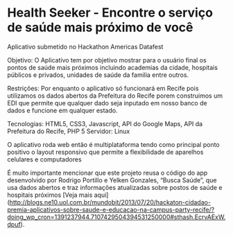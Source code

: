 Health Seeker - Encontre o serviço de saúde mais próximo de você
==========

Aplicativo submetido no Hackathon Americas Datafest

Objetivo: O Aplicativo tem por objetivo mostrar para o usuário final os pontos de saúde mais próximos incluindo academias da cidade, hospitais públicos e privados, unidades de saúde da familia entre outros.

Restrições: Por enquanto o aplicativo só funcionará em Recife pois utilizamos os dados abertos da Prefeitura do Recife porem construimos um EDI que permite que qualquer dado seja inputado em nosso banco de dados e funcione em qualquer estado.

Tecnologias: HTML5, CSS3, Javascript, API do Google Maps, API da Prefeitura do Recife, PHP 5
Servidor: Linux

O aplicativo roda web então é multiplataforma tendo como principal ponto positivo o layout responsivo que permite a flexibilidade de aparelhos celulares e computadores

É muito importante mencionar que este projeto reusa o código do app desenvolvido por Rodrigo Portillo e Yelken Gonzales, “Busca Saúde”, que usa dados abertos e traz informações atualizadas sobre postos de saúde e hospitais próximos [Veja mais aqui] (http://blogs.ne10.uol.com.br/mundobit/2013/07/20/hackaton-cidadao-premia-aplicativos-sobre-saude-e-educacao-na-campus-party-recife/?doing_wp_cron=1391237944.7107429504394531250000#sthash.EcrvAExW.dpuf).
